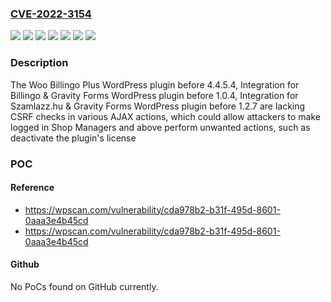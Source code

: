 ### [CVE-2022-3154](https://cve.mitre.org/cgi-bin/cvename.cgi?name=CVE-2022-3154)
![](https://img.shields.io/static/v1?label=Product&message=Integration%20for%20Billingo%20%26%20Gravity%20Forms&color=blue)
![](https://img.shields.io/static/v1?label=Product&message=Integration%20for%20Szamlazz.hu%20%26%20Gravity%20Forms&color=blue)
![](https://img.shields.io/static/v1?label=Product&message=Woo%20Billingo%20Plus&color=blue)
![](https://img.shields.io/static/v1?label=Version&message=1.0.4%3C%201.0.4%20&color=brighgreen)
![](https://img.shields.io/static/v1?label=Version&message=1.2.7%3C%201.2.7%20&color=brighgreen)
![](https://img.shields.io/static/v1?label=Version&message=4.4.5.4%3C%204.4.5.4%20&color=brighgreen)
![](https://img.shields.io/static/v1?label=Vulnerability&message=CWE-352%20Cross-Site%20Request%20Forgery%20(CSRF)&color=brighgreen)

### Description

The Woo Billingo Plus WordPress plugin before 4.4.5.4, Integration for Billingo & Gravity Forms WordPress plugin before 1.0.4, Integration for Szamlazz.hu & Gravity Forms WordPress plugin before 1.2.7 are lacking CSRF checks in various AJAX actions, which could allow attackers to make logged in Shop Managers and above perform unwanted actions, such as deactivate the plugin's license

### POC

#### Reference
- https://wpscan.com/vulnerability/cda978b2-b31f-495d-8601-0aaa3e4b45cd
- https://wpscan.com/vulnerability/cda978b2-b31f-495d-8601-0aaa3e4b45cd

#### Github
No PoCs found on GitHub currently.

